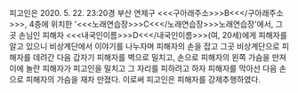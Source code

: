 피고인은 2020. 5. 22. 23:20경 부산 연제구 <<<구아래주소>>>B<<</구아래주소>>>, 4층에 위치한 '<<<노래연습장>>>C<<</노래연습장>>>노래연습장'에서, 그곳 손님인 피해자 <<<내국인이름>>>D<<</내국인이름>>>(여, 20세)에게 피해자를 알고 있으니 비상계단에서 이야기를 나누자며 피해자의 손을 잡고 그곳 비상계단으로 피해자를 데려간 다음 갑자기 피해자를 벽으로 밀치고, 손으로 피해자의 왼쪽 가슴을 만져 이에 놀란 피해자가 피고인을 밀치고 그 자리를 피하려고 하자 피해자를 막아선 다음 손으로 피해자의 가슴을 재차 만졌다.
이로써 피고인은 피해자를 강제추행하였다.